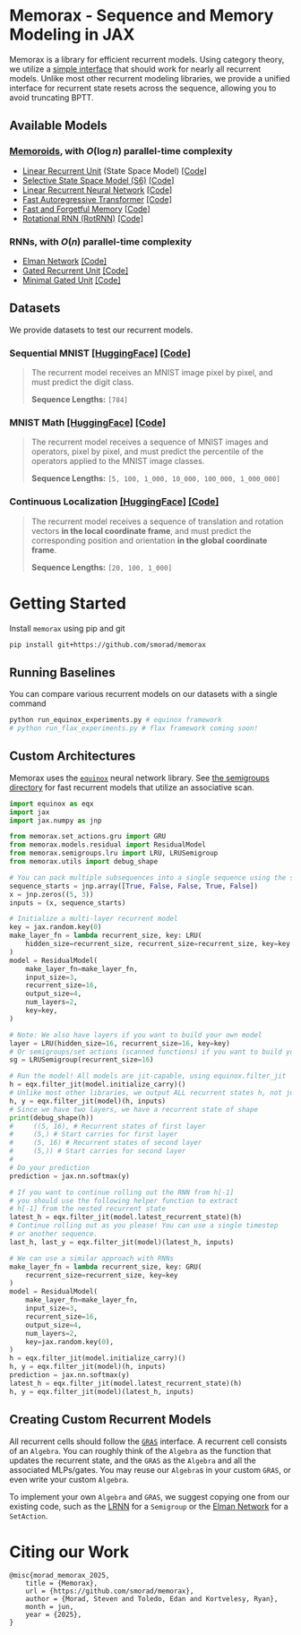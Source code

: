 # Memorax - Sequence and Memory Modeling in JAX

Memorax is a library for efficient recurrent models. Using category theory, we utilize a [simple interface](memorax/groups.py) that should work for nearly all recurrent models. Unlike most other recurrent modeling libraries, we provide a unified interface for recurrent state resets across the sequence, allowing you to avoid truncating BPTT.

## Available Models
### [Memoroids](https://openreview.net/forum?id=nA4Q983a1v), with $O(\log{n})$ parallel-time complexity
- [Linear Recurrent Unit](https://arxiv.org/abs/2303.06349) (State Space Model) [[Code]](memorax/semigroups/lru.py)
- [Selective State Space Model (S6)](https://arxiv.org/abs/2312.00752) [[Code]](memorax/semigroups/s6.py)
- [Linear Recurrent Neural Network](https://arxiv.org/abs/1709.04057) [[Code]](memorax/semigroups/lrnn.py)
- [Fast Autoregressive Transformer](https://arxiv.org/abs/2006.16236) [[Code]](memorax/semigroups/fart.py)
- [Fast and Forgetful Memory](https://arxiv.org/abs/2310.04128) [[Code]](memorax/semigroups/ffm.py)
- [Rotational RNN (RotRNN)](https://arxiv.org/abs/2407.07239) [[Code]](memorax/semigroups/spherical.py)

### RNNs, with $O(n)$ parallel-time complexity
- [Elman Network](https://www.sciencedirect.com/science/article/pii/036402139090002E) [[Code]](memorax/set_actions/elman.py)
- [Gated Recurrent Unit](https://arxiv.org/abs/1412.3555) [[Code]](memorax/set_actions/gru.py)
- [Minimal Gated Unit](https://arxiv.org/abs/1603.09420) [[Code]](memorax/set_actions/mgu.py)

## Datasets
We provide datasets to test our recurrent models. 

### Sequential MNIST [[HuggingFace]](https://huggingface.co/datasets/ylecun/mnist) [[Code]](memorax/datasets/sequential_mnist.py)
> The recurrent model receives an MNIST image pixel by pixel, and must predict the digit class.
>
> **Sequence Lengths:** `[784]`

### MNIST Math [[HuggingFace]](https://huggingface.co/datasets?sort=trending&search=bolt-lab%2Fmnist-math) [[Code]](memorax/datasets/sequential_mnist.py)
> The recurrent model receives a sequence of MNIST images and operators, pixel by pixel, and must predict the percentile of the operators applied to the MNIST image classes.
>
> **Sequence Lengths:** `[5, 100, 1_000, 10_000, 100_000, 1_000_000]`

### Continuous Localization [[HuggingFace]](https://huggingface.co/datasets?sort=trending&search=bolt-lab%2Fcontinuous-localization) [[Code]](memorax/datasets/sequential_mnist.py)
> The recurrent model receives a sequence of translation and rotation vectors **in the local coordinate frame**, and must predict the corresponding position and orientation **in the global coordinate frame**.
>
> **Sequence Lengths:** `[20, 100, 1_000]`

# Getting Started
Install `memorax` using pip and git
```bash
pip install git+https://github.com/smorad/memorax
```

## Running Baselines
You can compare various recurrent models on our datasets with a single command
```bash
python run_equinox_experiments.py # equinox framework
# python run_flax_experiments.py # flax framework coming soon!
```

## Custom Architectures 
Memorax uses the [`equinox`](https://github.com/patrick-kidger/equinox) neural network library. See [the semigroups directory](memorax/semigroups) for fast recurrent models that utilize an associative scan.

```python
import equinox as eqx
import jax
import jax.numpy as jnp

from memorax.set_actions.gru import GRU
from memorax.models.residual import ResidualModel
from memorax.semigroups.lru import LRU, LRUSemigroup
from memorax.utils import debug_shape

# You can pack multiple subsequences into a single sequence using the start flag
sequence_starts = jnp.array([True, False, False, True, False])
x = jnp.zeros((5, 3))
inputs = (x, sequence_starts)

# Initialize a multi-layer recurrent model
key = jax.random.key(0)
make_layer_fn = lambda recurrent_size, key: LRU(
    hidden_size=recurrent_size, recurrent_size=recurrent_size, key=key
)
model = ResidualModel(
    make_layer_fn=make_layer_fn,
    input_size=3,
    recurrent_size=16,
    output_size=4,
    num_layers=2,
    key=key,
)

# Note: We also have layers if you want to build your own model
layer = LRU(hidden_size=16, recurrent_size=16, key=key)
# Or semigroups/set actions (scanned functions) if you want to build your own layer
sg = LRUSemigroup(recurrent_size=16)

# Run the model! All models are jit-capable, using equinox.filter_jit
h = eqx.filter_jit(model.initialize_carry)()
# Unlike most other libraries, we output ALL recurrent states h, not just the most recent
h, y = eqx.filter_jit(model)(h, inputs)
# Since we have two layers, we have a recurrent state of shape
print(debug_shape(h))
#     ((5, 16), # Recurrent states of first layer
#     (5,) # Start carries for first layer
#     (5, 16) # Recurrent states of second layer
#     (5,)) # Start carries for second layer
# 
# Do your prediction
prediction = jax.nn.softmax(y)

# If you want to continue rolling out the RNN from h[-1]
# you should use the following helper function to extract
# h[-1] from the nested recurrent state
latest_h = eqx.filter_jit(model.latest_recurrent_state)(h)
# Continue rolling out as you please! You can use a single timestep
# or another sequence.
last_h, last_y = eqx.filter_jit(model)(latest_h, inputs)

# We can use a similar approach with RNNs
make_layer_fn = lambda recurrent_size, key: GRU(
    recurrent_size=recurrent_size, key=key
)
model = ResidualModel(
    make_layer_fn=make_layer_fn,
    input_size=3,
    recurrent_size=16,
    output_size=4,
    num_layers=2,
    key=jax.random.key(0),
)
h = eqx.filter_jit(model.initialize_carry)()
h, y = eqx.filter_jit(model)(h, inputs)
prediction = jax.nn.softmax(y)
latest_h = eqx.filter_jit(model.latest_recurrent_state)(h)
h, y = eqx.filter_jit(model)(latest_h, inputs)
```

## Creating Custom Recurrent Models
All recurrent cells should follow the [`GRAS`](memorax/gras.py) interface. A recurrent cell consists of an `Algebra`. You can roughly think of the `Algebra` as the function that updates the recurrent state, and the `GRAS` as the `Algebra` and all the associated MLPs/gates. You may reuse our `Algebra`s in your custom `GRAS`, or even write your custom `Algebra`.

To implement your own `Algebra` and `GRAS`, we suggest copying one from our existing code, such as the [LRNN](memorax/semigroups/lrnn.py) for a `Semigroup` or the [Elman Network](memorax/set_actions/elman.py) for a `SetAction`.

# Citing our Work
```
@misc{morad_memorax_2025,
	title = {Memorax},
	url = {https://github.com/smorad/memorax},
	author = {Morad, Steven and Toledo, Edan and Kortvelesy, Ryan},
	month = jun,
	year = {2025},
}
```
